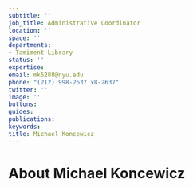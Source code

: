 ```yaml
---
subtitle: ''
job_title: Administrative Coordinator
location: ''
space: ''
departments:
- Tamiment Library
status: ''
expertise: 
email: mk5288@nyu.edu
phone: "(212) 998-2637 x8-2637"
twitter: ''
image: ''
buttons: 
guides: 
publications: 
keywords: 
title: Michael Koncewicz
---
```


# About Michael Koncewicz